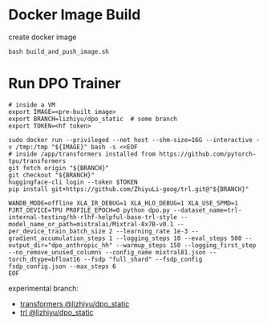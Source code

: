 # Docker Image Build
create docker image
```
bash build_and_push_image.sh 
```

# Run DPO Trainer

```
# inside a VM
export IMAGE=<pre-built image>
export BRANCH=lizhiyu/dpo_static  # some branch
export TOKEN=<hf token>

sudo docker run --privileged --net host --shm-size=16G --interactive -v /tmp:/tmp "${IMAGE}" bash -s <<EOF
# inside /app/transformers installed from https://github.com/pytorch-tpu/transformers
git fetch origin "${BRANCH}"
git checkout "${BRANCH}"
huggingface-cli login --token $TOKEN
pip install git+https://github.com/ZhiyuLi-goog/trl.git@"${BRANCH}"

WANDB_MODE=offline XLA_IR_DEBUG=1 XLA_HLO_DEBUG=1 XLA_USE_SPMD=1 PJRT_DEVICE=TPU PROFILE_EPOCH=0 python dpo.py --dataset_name=trl-internal-testing/hh-rlhf-helpful-base-trl-style --model_name_or_path=mistralai/Mixtral-8x7B-v0.1 --per_device_train_batch_size 2 --learning_rate 1e-3 --gradient_accumulation_steps 1 --logging_steps 10 --eval_steps 500 --output_dir="dpo_anthropic_hh" --warmup_steps 150 --logging_first_step --no_remove_unused_columns --config_name mixtral81.json --torch_dtype=bfloat16 --fsdp "full_shard" --fsdp_config fsdp_config.json --max_steps 6
EOF
```

experimental branch:
* [transformers @lizhiyu/dpo_static](https://github.com/pytorch-tpu/transformers/tree/lizhiyu/dpo_static)
* [trl @lizhiyu/dpo_static](https://github.com/ZhiyuLi-goog/trl/tree/lizhiyu/dpo_static)
